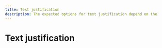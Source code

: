 ```yaml
---
title: Text justification
description: The expected options for text justification depend on the language and the script being displayed.
---
```


# Text justification
